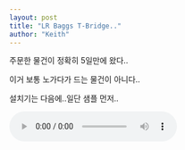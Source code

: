 ```yaml
---
layout: post
title: "LR Baggs T-Bridge.."
author: "Keith"
---
```


주문한 물건이 정확히 5일만에 왔다..

이거 보통 노가다가 드는 물건이 아니다..

설치기는 다음에..일단 샘플 먼저..

<audio src="/assets/images/5ce25ed574b93b6285ab8bf6ef6a8925.mp3" controls preload></audio>



